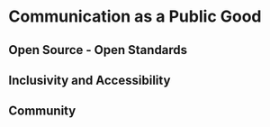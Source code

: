 # Communication as a Public Good

## Open Source - Open Standards



## Inclusivity and Accessibility



## Community

